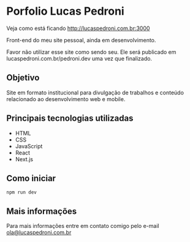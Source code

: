 # Porfolio Lucas Pedroni

Veja como está ficando http://lucaspedroni.com.br:3000

Front-end do meu site pessoal, ainda em desenvolvimento.

Favor não utilizar esse site como sendo seu. Ele será publicado em lucaspedroni.com.br/pedroni.dev uma vez que finalizado. 

## Objetivo

Site em formato institucional para divulgação de trabalhos e conteúdo relacionado ao desenvolvimento web e mobile.

## Principais tecnologias utilizadas
* HTML
* CSS
* JavaScript
* React
* Next.js

## Como iniciar

`npm run dev`

## Mais informações

Para mais informações entre em contato comigo pelo e-mail ola@lucaspedroni.com.br
